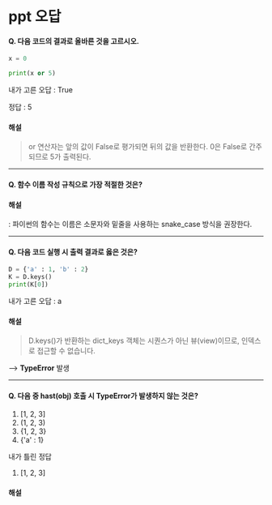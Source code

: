 # ppt 오답

#### Q. 다음 코드의 결과로 올바른 것을 고르시오. 
```python
x = 0

print(x or 5)
```
내가 고른 오답 : True

정답 : 5

#### 해설
> or 연산자는 앞의 값이 False로 평가되면 뒤의 값을 반환한다. 0은 False로 간주되므로 5가 출력된다.   

---
   
#### Q. 함수 이름 작성 규칙으로 가장 적절한 것은?

#### 해설
: 파이썬의 함수는 이름은 소문자와 밑줄을 사용하는 snake_case 방식을 권장한다.

--- 
#### Q. 다음 코드 실행 시 출력 결과로 옳은 것은?

```python
D = {'a' : 1, 'b' : 2}
K = D.keys()
print(K[0])
```

내가 고른 오답 : a

#### 해설

> D.keys()가 반환하는 dict_keys 객체는 시퀀스가 아닌 뷰(view)이므로, 인덱스로 접근할 수 없습니다.

--> **TypeError** 발생

---

#### Q. 다음 중 hast(obj) 호출 시 TypeError가 발생하지 않는 것은?

1. [1, 2, 3]
2. (1, 2, 3)
3. {1, 2, 3}
4. {'a' : 1}

내가 틀린 정답
1. [1, 2, 3]

#### 해설
